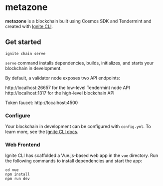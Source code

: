 # metazone
**metazone** is a blockchain built using Cosmos SDK and Tendermint and created with [Ignite CLI](https://ignite.com/cli).

## Get started

```
ignite chain serve
```

`serve` command installs dependencies, builds, initializes, and starts your blockchain in development.

By default, a validator node exposes two API endpoints:

http://localhost:26657 for the low-level Tendermint node API
http://localhost:1317 for the high-level blockchain API

Token faucet: http://localhost:4500

### Configure

Your blockchain in development can be configured with `config.yml`. To learn more, see the [Ignite CLI docs](https://docs.ignite.com).

### Web Frontend

Ignite CLI has scaffolded a Vue.js-based web app in the `vue` directory. Run the following commands to install dependencies and start the app:

```
cd vue
npm install
npm run dev
```


